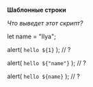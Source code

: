 **Шаблонные строки**

_Что выведет этот скрипт?_

let name = "Ilya";

alert( `hello ${1}` ); // ?

alert( `hello ${"name"}` ); // ?

alert( `hello ${name}` ); // ?
